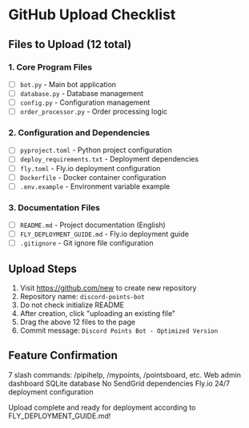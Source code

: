 # GitHub Upload Checklist

## Files to Upload (12 total)

### 1. Core Program Files
- [ ] `bot.py` - Main bot application
- [ ] `database.py` - Database management
- [ ] `config.py` - Configuration management
- [ ] `order_processor.py` - Order processing logic

### 2. Configuration and Dependencies
- [ ] `pyproject.toml` - Python project configuration
- [ ] `deploy_requirements.txt` - Deployment dependencies
- [ ] `fly.toml` - Fly.io deployment configuration
- [ ] `Dockerfile` - Docker container configuration
- [ ] `.env.example` - Environment variable example

### 3. Documentation Files
- [ ] `README.md` - Project documentation (English)
- [ ] `FLY_DEPLOYMENT_GUIDE.md` - Fly.io deployment guide
- [ ] `.gitignore` - Git ignore file configuration

## Upload Steps

1. Visit https://github.com/new to create new repository
2. Repository name: `discord-points-bot`
3. Do not check initialize README
4. After creation, click "uploading an existing file"
5. Drag the above 12 files to the page
6. Commit message: `Discord Points Bot - Optimized Version`

## Feature Confirmation

7 slash commands: /pipihelp, /mypoints, /pointsboard, etc.
Web admin dashboard
SQLite database
No SendGrid dependencies
Fly.io 24/7 deployment configuration

Upload complete and ready for deployment according to FLY_DEPLOYMENT_GUIDE.md!